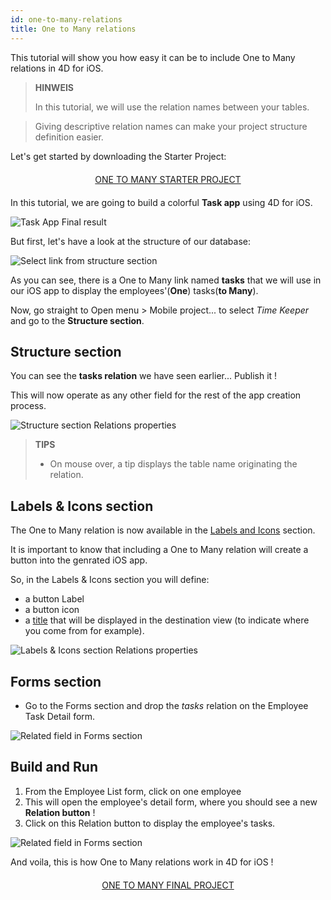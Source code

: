 ```yaml
---
id: one-to-many-relations
title: One to Many relations
---
```


This tutorial will show you how easy it can be to include One to Many relations in 4D for iOS.


> **HINWEIS**
> 
> In this tutorial, we will use the relation names between your tables.

> Giving descriptive relation names can make your project structure definition easier.


Let's get started by downloading the Starter Project:

<div markdown="1" style="text-align: center; margin-top: 20px; margin-bottom: 20px">
<a class="button"
href="https://github.com/4d-go-mobile/tutorial-OneToManyRelations/archive/c006015afeb0e134d872152f53b8cd5e4dcb59bb.zip">ONE TO MANY STARTER PROJECT</a>
</div>

In this tutorial, we are going to build a colorful **Task app** using 4D for iOS.

![Task App Final result](assets/en/relations/4D-for-iOS-dark-mode-card-relation-ios-13.gif)

But first, let's have a look at the structure of our database:

![Select link from structure section](assets/en/relations/Database-1-to-N-relations-4D-for-iOS.png)

As you can see, there is a One to Many link named **tasks** that we will use in our iOS app to display the employees'(**One**) tasks(**to Many**).

Now, go straight to Open menu > Mobile project... to select *Time Keeper* and go to the **Structure section**.

## Structure section

You can see the **tasks relation** we have seen earlier... Publish it !

This will now operate as any other field for the rest of the app creation process.

![Structure section Relations properties](assets/en/relations/Structure-section-relations-4D-for-iOS.png)

> **TIPS**
> 
> * On mouse over, a tip displays the table name originating the relation.


## Labels & Icons section

The One to Many relation is now available in the [Labels and Icons](labels-and-icons.html) section.

It is important to know that including a One to Many relation will create a button into the genrated iOS app.

So, in the Labels & Icons section you will define:

* a button Label
* a button icon
* a [title](one-to-n-relations-title-definition.html) that will be displayed in the destination view (to indicate where you come from for example).

![Labels & Icons section Relations properties](assets/en/project-editor/Relations-properties-Labels-icons-section-4D-for-iOS.png)

## Forms section

* Go to the Forms section and drop the *tasks* relation on the Employee Task Detail form.

![Related field in Forms section](assets/en/relations/1-to-n-relations-forms-section.png)

## Build and Run

1. From the Employee List form, click on one employee
2. This will open the employee's detail form, where you should see a new **Relation button** !
3. Click on this Relation button to display the employee's tasks.

![Related field in Forms section](assets/en/relations/One-to-n-relations-task-ios-app.png)

And voila, this is how One to Many relations work in 4D for iOS !

<div markdown="1" style="text-align: center; margin-top: 20px; margin-bottom: 20px">
<a class="button"
href="https://github.com/4d-go-mobile/tutorial-OneToManyRelations/releases/latest/download/tutorial-OneToManyRelations.zip">ONE TO MANY FINAL PROJECT</a>
</div>
